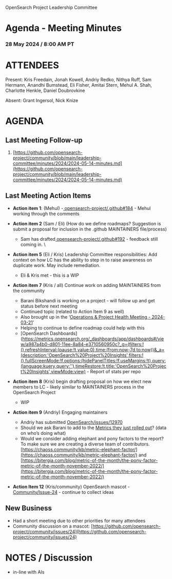 OpenSearch Project Leadership Committee


# Agenda - Meeting Minutes 


### 28 May 2024 / 8:00 AM PT


# ATTENDEES

Present:  Kris Freedain, Jonah Kowell, Andriy Redko, Nithya Ruff, Sam Hermann, Anandhi Bumstead, Eli Fisher, Amitai Stern, Mehul A. Shah, Charlotte Henkle, Daniel Doubrovkine

Absent: Grant Ingersol, Nick Knize


# AGENDA


## Last Meeting Follow-up 

1. [https://github.com/opensearch-project/community/blob/main/leadership-committee/minutes/2024/2024-05-14-minutes.md](https://github.com/opensearch-project/community/blob/main/leadership-committee/minutes/2024/2024-05-14-minutes.md) 


## Last Meeting Action Items

* **Action item 1**: (Mehul) -[ opensearch-project/.github#184](https://github.com/opensearch-project/.github/pull/184) - Mehul working through the comments
* **Action item 2** (Sam / Eli) (How do we define roadmaps? Suggestion is submit a proposal for inclusion in the .github MAINTAINERS file/process) 
    * Sam has drafted[ opensearch-project/.github#192](https://github.com/opensearch-project/.github/pull/192) - feedback still coming in.  \

* **Action item 5** (Eli / Kris) Leadership Committee responsibilities: Add context on how LC has the ability to step in to raise awareness on duplicate work. May include remediation.
    * Eli & Kris met - this is a WIP
* **Action item 7** (Kris / all) Continue work on adding MAINTAINERS from the community 
    * Barani Bikshandi is working on a project - will follow up and get status before next meeting
    * Continued topic (related to Action Item 9 as well) 
    * Also brought up in the ‘[Operations & Project Health Meeting - 2024-03-21](https://forum.opensearch.org/t/operations-project-health-meeting-2024-03-21/18396/2)’ 
    * Helping to continue to define roadmap could help with this
    * [OpenSearch Dashboards](https://metrics.opensearch.org/_dashboards/app/dashboards#/view/a987a4b0-d801-11ee-8a84-e3710560950c?_g=(filters:!(),refreshInterval:(pause:!t,value:0),time:(from:now-7d,to:now))&_a=(description:'OpenSearch%20Project%20Insights',filters:!(),fullScreenMode:!f,options:(hidePanelTitles:!f,useMargins:!t),query:(language:kuery,query:''),timeRestore:!t,title:'OpenSearch%20Project%20Insights',viewMode:view) - Report of stats per repo
* **Action item 8** (Kris) begin drafting proposal on how we elect new members to LC - likely similar to MAINTAINERS process in the OpenSearch Project
    * WIP
* **Action item 9** (Andriy) Engaging maintainers
    * Andriy has submitted [OpenSearch/issues/12970](https://github.com/opensearch-project/OpenSearch/issues/12970)
    * Should we ask Barani to add to the [Metrics they just rolled out](https://metrics.opensearch.org/_dashboards/app/dashboards#/view/a987a4b0-d801-11ee-8a84-e3710560950c?_g=(filters:!(),refreshInterval:(pause:!t,value:0),time:(from:now-7d,to:now))&_a=(description:'OpenSearch%20Project%20Insights',filters:!(),fullScreenMode:!f,options:(hidePanelTitles:!f,useMargins:!t),query:(language:kuery,query:''),timeRestore:!t,title:'OpenSearch%20Project%20Insights',viewMode:view))? (data on who’s doing what)
    * Would we consider adding elephant and pony factors to the report?  To make sure we are creating a diverse team of contributors. [https://chaoss.community/kb/metric-elephant-factor/](https://chaoss.community/kb/metric-elephant-factor/)  and [https://bitergia.com/blog/metric-of-the-month/the-pony-factor-metric-of-the-month-november-2022/](https://bitergia.com/blog/metric-of-the-month/the-pony-factor-metric-of-the-month-november-2022/) 
* **Action Item 12** (Kris/community) OpenSearch mascot - [Community/Issue-24](https://github.com/opensearch-project/community/issues/24) - continue to collect ideas


## New Business

* Had a short meeting due to other priorities for many attendees
* Community discussion on a mascot: [https://github.com/opensearch-project/community/issues/24](https://github.com/opensearch-project/community/issues/24) 


# NOTES / Discussion

* in-line with AIs
